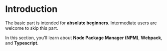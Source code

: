 # Introduction


The basic part is intended for **absolute beginners**. Intermediate users are welcome to skip this part.


In this section, you'll learn about **Node Package Manager (NPM)**, **Webpack**, and **Typescript**.

